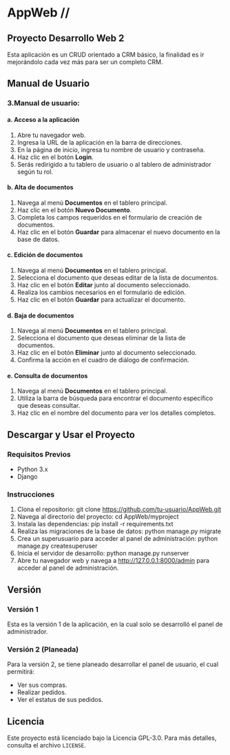 # AppWeb //

## Proyecto Desarrollo Web 2

Esta aplicación es un CRUD orientado a CRM básico, la finalidad es ir mejorándolo cada vez más para ser un completo CRM.

## Manual de Usuario

### 3.Manual de usuario:

#### a. Acceso a la aplicación

1. Abre tu navegador web.
2. Ingresa la URL de la aplicación en la barra de direcciones.
3. En la página de inicio, ingresa tu nombre de usuario y contraseña.
4. Haz clic en el botón **Login**.
5. Serás redirigido a tu tablero de usuario o al tablero de administrador según tu rol.

#### b. Alta de documentos

1. Navega al menú **Documentos** en el tablero principal.
2. Haz clic en el botón **Nuevo Documento**.
3. Completa los campos requeridos en el formulario de creación de documentos.
4. Haz clic en el botón **Guardar** para almacenar el nuevo documento en la base de datos.

#### c. Edición de documentos

1. Navega al menú **Documentos** en el tablero principal.
2. Selecciona el documento que deseas editar de la lista de documentos.
3. Haz clic en el botón **Editar** junto al documento seleccionado.
4. Realiza los cambios necesarios en el formulario de edición.
5. Haz clic en el botón **Guardar** para actualizar el documento.

#### d. Baja de documentos

1. Navega al menú **Documentos** en el tablero principal.
2. Selecciona el documento que deseas eliminar de la lista de documentos.
3. Haz clic en el botón **Eliminar** junto al documento seleccionado.
4. Confirma la acción en el cuadro de diálogo de confirmación.

#### e. Consulta de documentos

1. Navega al menú **Documentos** en el tablero principal.
2. Utiliza la barra de búsqueda para encontrar el documento específico que deseas consultar.
3. Haz clic en el nombre del documento para ver los detalles completos.
## Descargar y Usar el Proyecto

### Requisitos Previos

- Python 3.x
- Django

### Instrucciones

1. Clona el repositorio: git clone https://github.com/tu-usuario/AppWeb.git
2. Navega al directorio del proyecto: cd AppWeb/myproject
3. Instala las dependencias: pip install -r requirements.txt
4. Realiza las migraciones de la base de datos: python manage.py migrate
5. Crea un superusuario para acceder al panel de administración: python manage.py createsuperuser
6. Inicia el servidor de desarrollo: python manage.py runserver
7. Abre tu navegador web y navega a http://127.0.0.1:8000/admin para acceder al panel de administración.

## Versión

### Versión 1

Esta es la versión 1 de la aplicación, en la cual solo se desarrolló el panel de administrador.

### Versión 2 (Planeada)

Para la versión 2, se tiene planeado desarrollar el panel de usuario, el cual permitirá:
- Ver sus compras.
- Realizar pedidos.
- Ver el estatus de sus pedidos.

## Licencia

Este proyecto está licenciado bajo la Licencia GPL-3.0. Para más detalles, consulta el archivo `LICENSE`.
